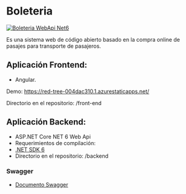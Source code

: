 # Boleteria
[![Boleteria WebApi Net6](https://github.com/AgustinIbanez00/Boleteria-2022/actions/workflows/master_boleteria.yml/badge.svg)](https://github.com/AgustinIbanez00/Boleteria-2022/actions/workflows/master_boleteria.yml)


Es una sistema web de código abierto basado en la compra online de pasajes para transporte de pasajeros.

## Aplicación Frontend:
- Angular.

Demo: https://red-tree-004dac310.1.azurestaticapps.net/

Directorio en el repositorio: /front-end

## Aplicación Backend:
- ASP.NET Core NET 6 Web Api
- Requerimientos de compilación:
- [.NET SDK 6](https://dotnet.microsoft.com/en-us/download/dotnet/6.0)
- Directorio en el repositorio: /backend

### Swagger
- [Documento Swagger](http://boleteria.azurewebsites.net/swagger)










